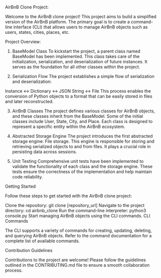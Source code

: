 AirBnB Clone Project:

Welcome to the AirBnB clone project! This project aims to build a simplified version of the AirBnB platform. The primary goal is to create a command-line interface (CLI) that allows users to manage AirBnB objects such as users, states, cities, places, etc.

Project Overview:

1. BaseModel Class
To kickstart the project, a parent class named BaseModel has been implemented. This class takes care of the initialization, serialization, and deserialization of future instances. It serves as the foundation for all other classes within the project.

2. Serialization Flow
The project establishes a simple flow of serialization and deserialization:

Instance <-> Dictionary <-> JSON String <-> File
This process enables the conversion of Python objects to a format that can be easily stored in files and later reconstructed.

3. AirBnB Classes
The project defines various classes for AirBnB objects, and these classes inherit from the BaseModel. Some of the initial classes include User, State, City, and Place. Each class is designed to represent a specific entity within the AirBnB ecosystem.

4. Abstracted Storage Engine
The project introduces the first abstracted storage engine: File storage. This engine is responsible for storing and retrieving serialized objects to and from files. It plays a crucial role in persisting data across sessions.

5. Unit Testing
Comprehensive unit tests have been implemented to validate the functionality of each class and the storage engine. These tests ensure the correctness of the implementation and help maintain code reliability.

Getting Started

Follow these steps to get started with the AirBnB clone project:

Clone the repository: git clone [repository_url]
Navigate to the project directory: cd airbnb_clone
Run the command-line interpreter: python3 console.py
Start managing AirBnB objects using the CLI commands.
CLI Commands

The CLI supports a variety of commands for creating, updating, deleting, and querying AirBnB objects. Refer to the command documentation for a complete list of available commands.

Contribution Guidelines

Contributions to the project are welcome! Please follow the guidelines outlined in the CONTRIBUTING.md file to ensure a smooth collaboration process.


